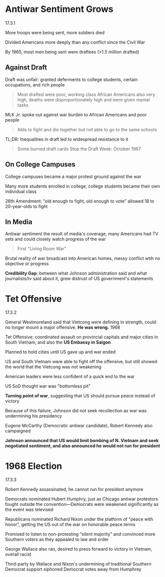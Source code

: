 # Antiwar Sentiment Grows
17.3.1

More troops were being sent, more soldiers died

Divided Americans more deeply than any conflict since the Civil War

By 1965, most men being sent were draftees (>1.5 million drafted)

## Against Draft

Draft was unfair: granted deferments to college students, certain occupations, and rich people

> Most drafted were poor, working class
> African Americans also very high, deaths were disproportionately high and were given menial tasks

MLK Jr. spoke out against war burden to African Americans and poor people

> Able to fight and die together but not able to go to the same schools

TL;DR: Inequalities in draft led to widespread resistance to it

> Some burned draft cards
> Stop the Draft Week: October 1967

## On College Campuses

College campuses became a major protest ground against the war

Many more students enrolled in college, college students became their own individual class

26th Amendment: "old enough to fight, old enough to vote" allowed 18 to 20-year-olds to fight

## In Media

Antiwar sentiment the result of media's coverage, many Americans had TV sets and could closely watch progress of the war

> First "Living Room War"

Brutal reality of war broadcast into American homes, messy conflict wtih no objective or progress

**Credibility Gap**; between what Johnson administration said and what journalists/tv said about it, grew distrust of US government's statements

# Tet Offensive
17.3.2

General Westmoreland said that Vietcong were defining in strength, could no longer mount a major offensive. **He was wrong.**
1968

Tet Offensive: coordinated assault on provincial capitals and major cities in South Vietnam, and also the **US Embassy in Saigon**

Planned to hold cities until US gave up and war ended

US and South Vietnam were able to fight off the offensive, but still showed the world that the Vietcong was not weakening

American leaders were less confident of a quick end to the war

US SoD thought war was "bottomless pit"

**Turning point of war**, suggesting that US should pursue peace instead of victory

Because of this failure, Johnson did not seek recollection as war was undermining his presidency

Eugene McCarthy (Democratic antiwar candidate), Robert Kennedy also campaigned

**Johnson announced that US would limit bombing of N. Vietnam and seek negotiated sentiment, and also announced he would not run for president**


# 1968 Election
17.3.3

Robert Kennedy assassinated, he cannot run for president anymore

Democrats nominated Hubert Humphry, just as Chicago antiwar protestors fought outside the convention—Democrats were weakened significantly as the event was televised

Republicans nominated Richard Nixon under the platform of "peace with honor", getting the US out of the war on honorable peace terms

Promised to listen to non-protesting “silent majority” and convinced more Southern voters as they appealed to law and order

George Wallace also ran, desired to press forward to victory in Vietnam, overall racist

Third-party by Wallace and Nixon's undermining of traditional Southern Democrat support siphoned Democrat votes away from Humphrey
